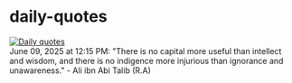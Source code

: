 # daily-quotes
[![Daily quotes](https://github.com/ceepu8/daily-quotes/actions/workflows/daily-quote.yml/badge.svg)](https://github.com/ceepu8/daily-quotes/actions/workflows/daily-quote.yml)<br/>
June 09, 2025 at 12:15 PM: "There is no capital more useful than intellect and wisdom, and there is no indigence more injurious than ignorance and unawareness." - Ali ibn Abi Talib (R.A)
